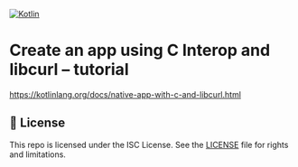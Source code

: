 [![Kotlin](https://img.shields.io/badge/Kotlin-2.0-blue.svg?style=flat&logo=kotlin)](https://kotlinlang.org)

# Create an app using C Interop and libcurl – tutorial

<https://kotlinlang.org/docs/native-app-with-c-and-libcurl.html>

## 📄 License

This repo is licensed under the ISC License. See the [LICENSE](LICENSE) file for rights and limitations.
